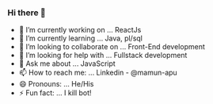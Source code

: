 ### Hi there 👋



- 🔭 I’m currently working on ... ReactJs
- 🌱 I’m currently learning ... Java, pl/sql
- 👯 I’m looking to collaborate on ... Front-End development
- 🤔 I’m looking for help with ... Fullstack development
- 💬 Ask me about ... JavaScript
- 📫 How to reach me: ... Linkedin - @mamun-apu
- 😄 Pronouns: ... He/His
- ⚡ Fun fact: ... I kill bot!

